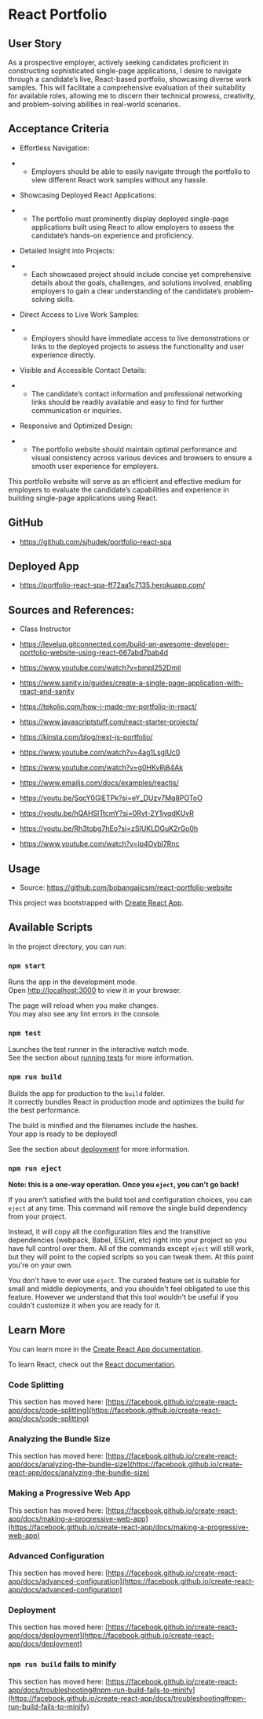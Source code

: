# React Portfolio
## User Story

As a prospective employer, actively seeking candidates proficient in constructing sophisticated single-page applications, I desire to navigate through a candidate’s live, React-based portfolio, showcasing diverse work samples. This will facilitate a comprehensive evaluation of their suitability for available roles, allowing me to discern their technical prowess, creativity, and problem-solving abilities in real-world scenarios.

## Acceptance Criteria

- Effortless Navigation:

- - Employers should be able to easily navigate through the portfolio to view different React work samples without any hassle.

- Showcasing Deployed React Applications:

- - The portfolio must prominently display deployed single-page applications built using React to allow employers to assess the candidate’s hands-on experience and proficiency.

- Detailed Insight into Projects:

- - Each showcased project should include concise yet comprehensive details about the goals, challenges, and solutions involved, enabling employers to gain a clear understanding of the candidate’s problem-solving skills.

- Direct Access to Live Work Samples:

- - Employers should have immediate access to live demonstrations or links to the deployed projects to assess the functionality and user experience directly.

- Visible and Accessible Contact Details:

- - The candidate’s contact information and professional networking links should be readily available and easy to find for further communication or inquiries.

- Responsive and Optimized Design:

- - The portfolio website should maintain optimal performance and visual consistency across various devices and browsers to ensure a smooth user experience for employers.

This portfolio website will serve as an efficient and effective medium for employers to evaluate the candidate’s capabilities and experience in building single-page applications using React.

## GitHub
- https://github.com/sjhudek/portfolio-react-spa

## Deployed App
- https://portfolio-react-spa-ff72aa1c7135.herokuapp.com/

## Sources and References:
- Class Instructor
  
- https://levelup.gitconnected.com/build-an-awesome-developer-portfolio-website-using-react-667abd7bab4d

- https://www.youtube.com/watch?v=bmpI252DmiI

- https://www.sanity.io/guides/create-a-single-page-application-with-react-and-sanity

- https://tekolio.com/how-i-made-my-portfolio-in-react/

- https://www.javascriptstuff.com/react-starter-projects/

- https://kinsta.com/blog/next-js-portfolio/

- https://www.youtube.com/watch?v=4ag1LsgIUc0

- https://www.youtube.com/watch?v=g0HKvRj84Ak

- https://www.emailjs.com/docs/examples/reactjs/

- https://youtu.be/SqcY0GlETPk?si=eY_DUzv7Mq8POToO

- https://youtu.be/hQAHSlTtcmY?si=0Ryt-2Y1jyqdKUyR

- https://youtu.be/Rh3tobg7hEo?si=zSIUKLDGuK2rGo0h

- https://www.youtube.com/watch?v=ip4Oybl7Rnc

## Usage
- Source: https://github.com/bobangajicsm/react-portfolio-website

This project was bootstrapped with [Create React App](https://github.com/facebook/create-react-app).
## Available Scripts

In the project directory, you can run:

### `npm start`

Runs the app in the development mode.\
Open [http://localhost:3000](http://localhost:3000) to view it in your browser.

The page will reload when you make changes.\
You may also see any lint errors in the console.

### `npm test`

Launches the test runner in the interactive watch mode.\
See the section about [running tests](https://facebook.github.io/create-react-app/docs/running-tests) for more information.

### `npm run build`

Builds the app for production to the `build` folder.\
It correctly bundles React in production mode and optimizes the build for the best performance.

The build is minified and the filenames include the hashes.\
Your app is ready to be deployed!

See the section about [deployment](https://facebook.github.io/create-react-app/docs/deployment) for more information.

### `npm run eject`

**Note: this is a one-way operation. Once you `eject`, you can't go back!**

If you aren't satisfied with the build tool and configuration choices, you can `eject` at any time. This command will remove the single build dependency from your project.

Instead, it will copy all the configuration files and the transitive dependencies (webpack, Babel, ESLint, etc) right into your project so you have full control over them. All of the commands except `eject` will still work, but they will point to the copied scripts so you can tweak them. At this point you're on your own.

You don't have to ever use `eject`. The curated feature set is suitable for small and middle deployments, and you shouldn't feel obligated to use this feature. However we understand that this tool wouldn't be useful if you couldn't customize it when you are ready for it.

## Learn More

You can learn more in the [Create React App documentation](https://facebook.github.io/create-react-app/docs/getting-started).

To learn React, check out the [React documentation](https://reactjs.org/).

### Code Splitting

This section has moved here: [https://facebook.github.io/create-react-app/docs/code-splitting](https://facebook.github.io/create-react-app/docs/code-splitting)

### Analyzing the Bundle Size

This section has moved here: [https://facebook.github.io/create-react-app/docs/analyzing-the-bundle-size](https://facebook.github.io/create-react-app/docs/analyzing-the-bundle-size)

### Making a Progressive Web App

This section has moved here: [https://facebook.github.io/create-react-app/docs/making-a-progressive-web-app](https://facebook.github.io/create-react-app/docs/making-a-progressive-web-app)

### Advanced Configuration

This section has moved here: [https://facebook.github.io/create-react-app/docs/advanced-configuration](https://facebook.github.io/create-react-app/docs/advanced-configuration)

### Deployment

This section has moved here: [https://facebook.github.io/create-react-app/docs/deployment](https://facebook.github.io/create-react-app/docs/deployment)

### `npm run build` fails to minify

This section has moved here: [https://facebook.github.io/create-react-app/docs/troubleshooting#npm-run-build-fails-to-minify](https://facebook.github.io/create-react-app/docs/troubleshooting#npm-run-build-fails-to-minify)
